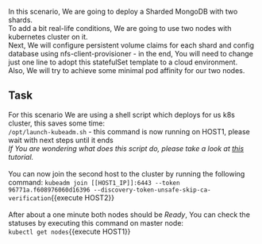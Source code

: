 In this scenario, We are going to deploy a Sharded MongoDB with two shards.<br>
To add a bit real-life conditions, We are going to use two nodes with kubernetes cluster on it.<br>
Next, We will configure persistent volume claims for each shard and config database using nfs-client-provisioner - in the end, You will need to change just  one line to adopt this statefulSet template to a cloud environment.<br>
Also, We will try to achieve some minimal pod affinity for our two nodes.<br>

## Task
For this scenario We are using a shell script which deploys for us k8s cluster, this saves some time:<br>
`/opt/launch-kubeadm.sh` - this command is now running on HOST1, please wait with next steps until it ends<br>
_If You are wondering what does this script do, please take a look at <a href src="https://katacoda.com/courses/kubernetes/getting-started-with-kubeadm">this</a> tutorial._<br><br>
You can now join the second host to the cluster by running the following command:
`kubeadm join [[HOST1_IP]]:6443 --token 96771a.f608976060d16396 --discovery-token-unsafe-skip-ca-verification`{{execute HOST2}}<br><br>
After about a one minute both nodes should be _Ready_, You can check the statuses by executing this command on master node:<br>
`kubectl get nodes`{{execute HOST1}}
